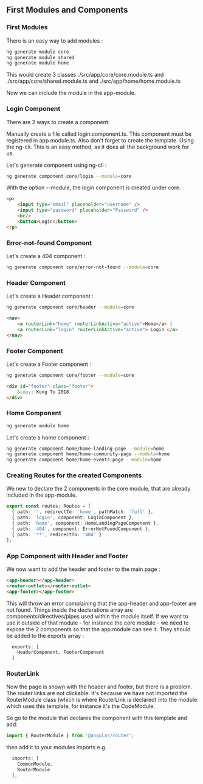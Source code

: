 ## First Modules and Components 

### First Modules

There is an easy way to add modules :

```sh
ng generate module core
ng generate module shared
ng generate module home
```

This would create 3 classes ./src/app/core/core.module.ts and ./src/app/core/shared.module.ts and ./src/app/home/home.module.ts

Now we can include the module in the app-module.

### Login Component

There are 2 ways to create a component:

Manually create a file called login.component.ts. This component must be registered in app.module.ts. Also don't forget to create the template.
Using the ng-cli. This is an easy method, as it does all the background work for us.

Let's generate component using ng-cli :

```sh
ng generate component core/login --module=core
```

With the option --module, the login component is created under core.

```html
<p>
    <input type="email" placeholder="username" />
    <input type="password" placeholder="Password" />
    <br/>
    <button>Login</button>
</p>
```

### Error-not-found Component

Let's create a 404 component :

```sh
ng generate component core/error-not-found --module=core
```

### Header Component

Let's create a Header component :

```sh
ng generate component core/header --module=core
```

```html
<nav>
    <a routerLink="home" routerLinkActive="active">Home</a> |
    <a routerLink="login" routerLinkActive="active"> Login </a>
</nav>
```

### Footer Component

Let's create a Footer component :

```sh
ng generate component core/footer --module=core
```

```html
<div id="footer" class="footer">
    &copy; Kong To 2018
</div>
```

### Home Component

```sh
ng generate module home
```

Let's create a home component :

```sh
ng generate component home/home-landing-page --module=home
ng generate component home/home-community-page --module=home
ng generate component home/home-events-page --module=home
```

### Creating Routes for the created Components

We new to declare the 2 components in the core module, that are already included in the app-module.

```ts
export const routes: Routes = [
  { path: '', redirectTo: 'home', pathMatch: 'full' },
  { path: 'login', component: LoginComponent },
  { path: 'home', component: HomeLandingPageComponent },
  { path: '404', component: ErrorNotFoundComponent },
  { path: '**', redirectTo: '404' }
];
```

### App Component with Header and Footer

We now want to add the header and footer to the main page : 

```html
<app-header></app-header>
<router-outlet></router-outlet>
<app-footer></app-footer>
```

This will throw an error complaining that the app-header and app-footer are not found. Things inside the declarations array are components/directives/pipes used within the module itself. If we want to use it outside of that module - for instance the core module - we need to expose the 2 components so that the app.module can see it. They should be added to the exports array :

```ts
  exports: [
    HeaderComponent, FooterComponent
  ]
```

### RouterLink

Now the page is shown with the header and footer, but there is a problem. The router links are not clickable. It's because we have not imported the RouterModule class (which is where RouterLink is declared) into the module which uses this template, for instance it's the CodeModule.

So go to the module that declares the component with this template and add:

```ts
import { RouterModule } from '@angular/router';
```

then add it to your modules imports e.g.

```ts
  imports: [
    CommonModule,
    RouterModule
  ],
```